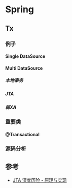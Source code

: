 ﻿# Spring

## Tx

### 例子

#### Single DataSource

#### Multi DataSource

##### 本地事务

##### JTA

##### 弱XA



### 重要类

#### @Transactional




### 源码分析

## 参考

* [JTA 深度历险 - 原理与实现](http://www.ibm.com/developerworks/cn/java/j-lo-jta/)